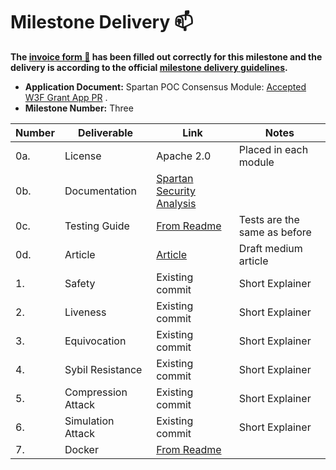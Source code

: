 # Milestone Delivery :mailbox:

**The [invoice form :pencil:](https://docs.google.com/forms/d/e/1FAIpQLSfmNYaoCgrxyhzgoKQ0ynQvnNRoTmgApz9NrMp-hd8mhIiO0A/viewform) has been filled out correctly for this milestone and the delivery is according to the official [milestone delivery guidelines](https://github.com/w3f/Grants-Program/blob/master/docs/milestone-deliverables-guidelines.md).**  

* **Application Document:** Spartan POC Consensus Module: [Accepted W3F Grant App PR](https://github.com/w3f/Open-Grants-Program/pull/357) . 
* **Milestone Number:** Three

| Number | Deliverable | Link | Notes |
| ------------- | ------------- | ------------- |------------- |
| 0a. | License | Apache 2.0 | Placed in each module |
| 0b. | Documentation | [Spartan Security Analysis]() | |
| 0c. | Testing Guide | [From Readme]() | Tests are the same as before |
| 0d. | Article | [Article]() | Draft medium article |
| 1. | Safety | Existing commit | Short Explainer |  
| 2. | Liveness | Existing commit | Short Explainer |
| 3. | Equivocation | Existing commit | Short Explainer |
| 4. | Sybil Resistance | Existing commit | Short Explainer |
| 5. | Compression Attack | Existing commit | Short Explainer |
| 6. | Simulation Attack | Existing commit | Short Explainer |
| 7. | Docker | [From Readme](https://github.com/subspace/substrate/tree/w3f-spartan-ms-2/bin/node-template-spartan#run-with-docker) |  |

  
